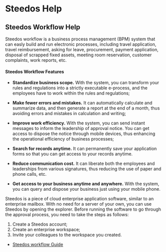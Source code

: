 # Steedos Help

## Steedos Workflow Help

Steedos workflow  is a business process management (BPM) system that can easly build and run electronic processes, including travel application, travel reimbursement, asking for leave, procurement, payment application, disposal of scrapped fixed assets, meeting room reservation, customer complaints, work reports, etc.

#### Steedos Workflow Features

- **Standardize business scope.** With the system, you can transform your rules and regulations into a strictly executable e-process, and the employees have to work within the rules and regulations;

- **Make fewer errors and mistakes.** It can automatically calculate and summarize data, and then generate a report at the end of a month, thus avoiding errors and mistakes in calculation and writing;

- **Improve work efficiency.** With the system, you can send instant messages to inform the leadership of approval notice. You can get access to dispose the notice through mobile devices, thus enhancing the operational efficiency of business processes;

- **Search for records anytime.** It can permanently save your application forms so that you can get access to your records anytime.

- **Reduce communication cost.** It can liberate both the employees and leaderships from various signatures, thus reducing the use of paper and phone calls, etc.

- **Get access to your business anytime and anywhere.** With the system, you can query and dispose your business just using your mobile phone. 

Steedos is a piece of cloud enterprise application software, similar to an enterprise mailbox. With no need for a server of your own, you can use Steedos by opening the explorer. Before running the software to go through the  approval process, you need to take the steps as follows: 
 1. Create a Steedos account; 
 2. Create an enterprise workspace; 
 3. Invite your colleagues to the workspace you created. 


- [Steedos workflow Guide](workflow/README.md)
